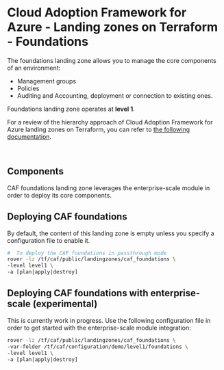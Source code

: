 # Cloud Adoption Framework for Azure - Landing zones on Terraform - Foundations

The foundations landing zone allows you to manage the core components of an environment:

* Management groups
* Policies
* Auditing and Accounting, deployment or connection to existing ones.

Foundations landing zone operates at **level 1**.

For a review of the hierarchy approach of Cloud Adoption Framework for Azure landing zones on Terraform, you can refer to [the following documentation](../../documentation/code_architecture/hierarchy.md).

</BR>

## Components

CAF foundations landing zone leverages the enterprise-scale module in order to deploy its core components.

## Deploying CAF foundations

By default, the content of this landing zone is empty unless you specify a configuration file to enable it.

```bash
#  To deploy the CAF foundations in passthrough mode
rover -lz /tf/caf/public/landingzones/caf_foundations \
-level level1 \
-a [plan|apply|destroy]
```

## Deploying CAF foundations with enterprise-scale (experimental)

This is currently work in progress.
Use the following configuration file in order to get started with the enterprise-scale module integration:

```bash
rover -lz /tf/caf/public/landingzones/caf_foundations \
-var-folder /tf/caf/configuration/demo/level1/foundations \
-level level1 \
-a [plan|apply|destroy]
```
